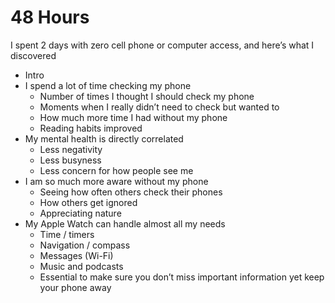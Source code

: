 # 48 Hours

I spent 2 days with zero cell phone or computer access, and here’s what I discovered 

- Intro
- I spend a lot of time checking my phone
    - Number of times I thought I should check my phone
    - Moments when I really didn’t need to check but wanted to
    - How much more time I had without my phone
    - Reading habits improved
- My mental health is directly correlated
    - Less negativity
    - Less busyness
    - Less concern for how people see me
- I am so much more aware without my phone
    - Seeing how often others check their phones
    - How others get ignored
    - Appreciating nature
- My Apple Watch can handle almost all my needs
    - Time / timers
    - Navigation / compass
    - Messages (Wi-Fi)
    - Music and podcasts
    - Essential to make sure you don’t miss important information yet keep your phone away